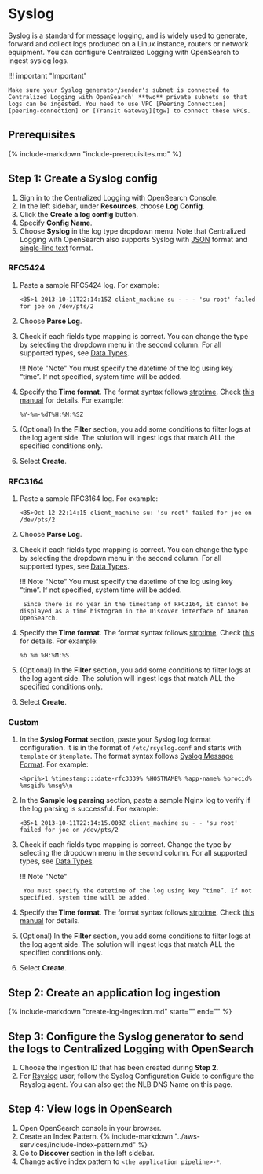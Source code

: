 # Syslog
Syslog is a standard for message logging, and is widely used to generate, forward and collect logs produced on a Linux instance, routers or network equipment. You can configure Centralized Logging with OpenSearch to ingest syslog logs.

!!! important "Important"

    Make sure your Syslog generator/sender's subnet is connected to Centralized Logging with OpenSearch' **two** private subnets so that logs can be ingested. You need to use VPC [Peering Connection][peering-connection] or [Transit Gateway][tgw] to connect these VPCs.

## Prerequisites
{%
include-markdown "include-prerequisites.md"
%}

## Step 1: Create a Syslog config

1. Sign in to the Centralized Logging with OpenSearch Console.
2. In the left sidebar, under **Resources**, choose **Log Config**.
3. Click the **Create a log config** button.
4. Specify **Config Name**.
5. Choose **Syslog** in the log type dropdown menu. Note that Centralized Logging with OpenSearch also supports Syslog with [JSON](./json.md) format and [single-line text](./single-line-text.md) format.

### RFC5424
1. Paste a sample RFC5424 log. For example:

    ```log
    <35>1 2013-10-11T22:14:15Z client_machine su - - - 'su root' failed for joe on /dev/pts/2
    ```

2. Choose **Parse Log**.

3. Check if each fields type mapping is correct. You can change the type by selecting the dropdown menu in the second column. For all supported types, see [Data Types](https://opensearch.org/docs/latest/search-plugins/sql/datatypes/).

    !!! Note "Note"
        You must specify the datetime of the log using key “time”. If not specified, system time will be added.

4. Specify the **Time format**. The format syntax follows [strptime](https://linux.die.net/man/3/strptime). Check [this manual](https://docs.fluentbit.io/manual/pipeline/parsers/configuring-parser#time-resolution-and-fractional-seconds) for details. For example:

    ```log
    %Y-%m-%dT%H:%M:%SZ
    ```

5. (Optional) In the **Filter** section, you add some conditions to filter logs at the log agent side. The solution will ingest logs that match ALL the specified conditions only.

6. Select **Create**.

### RFC3164
1. Paste a sample RFC3164 log. For example:

    ```log
    <35>Oct 12 22:14:15 client_machine su: 'su root' failed for joe on /dev/pts/2
    ```

2. Choose **Parse Log**.

3. Check if each fields type mapping is correct. You can change the type by selecting the dropdown menu in the second column. For all supported types, see [Data Types](https://opensearch.org/docs/latest/search-plugins/sql/datatypes/).

    !!! Note "Note"
        You must specify the datetime of the log using key “time”. If not specified, system time will be added.

        Since there is no year in the timestamp of RFC3164, it cannot be displayed as a time histogram in the Discover interface of Amazon OpenSearch.

4. Specify the **Time format**. The format syntax follows [strptime](https://linux.die.net/man/3/strptime). Check [this](https://docs.fluentbit.io/manual/pipeline/parsers/configuring-parser#time-resolution-and-fractional-seconds) for details. For example:

    ```log
    %b %m %H:%M:%S
    ```

5. (Optional) In the **Filter** section, you add some conditions to filter logs at the log agent side. The solution will ingest logs that match ALL the specified conditions only.

6. Select **Create**.

### Custom
1. In the **Syslog Format** section, paste your Syslog log format configuration. It is in the format of `/etc/rsyslog.conf` and starts with `template` or `$template`. The format syntax follows [Syslog Message Format](https://www.rfc-editor.org/rfc/rfc5424?spm=a2c4g.11186623.0.0.21324a0fUixMd5#:~:text=2009%0A%0A%0A6.-,Syslog%20Message%20Format,-The%20syslog%20message).  For example:

    ```
    <%pri%>1 %timestamp:::date-rfc3339% %HOSTNAME% %app-name% %procid% %msgid% %msg%\n
    ```

2. In the **Sample log parsing** section, paste a sample Nginx log to verify if the log parsing is successful. For example:
    ```
    <35>1 2013-10-11T22:14:15.003Z client_machine su - - 'su root' failed for joe on /dev/pts/2
    ```

3. Check if each fields type mapping is correct. Change the type by selecting the dropdown menu in the second column. For all supported types, see [Data Types](https://opensearch.org/docs/latest/search-plugins/sql/datatypes/).

    !!! Note "Note"

        You must specify the datetime of the log using key “time”. If not specified, system time will be added.

4. Specify the **Time format**. The format syntax follows [strptime](https://linux.die.net/man/3/strptime). Check [this manual](https://docs.fluentbit.io/manual/pipeline/parsers/configuring-parser#time-resolution-and-fractional-seconds) for details.

5. (Optional) In the **Filter** section, you add some conditions to filter logs at the log agent side. The solution will ingest logs that match ALL the specified conditions only.

6. Select **Create**.

## Step 2: Create an application log ingestion

{%
   include-markdown "create-log-ingestion.md"
   start="<!--syslog-start-->"
   end="<!--syslog-end-->"
%}

## Step 3: Configure the Syslog generator to send the logs to Centralized Logging with OpenSearch

1. Choose the Ingestion ID that has been created during **Step 2**.
2. For [Rsyslog][rsyslog] user, follow the Syslog Configuration Guide to configure the Rsyslog agent. You can also get the NLB DNS Name on this page.

## Step 4: View logs in OpenSearch

1. Open OpenSearch console in your browser.
2. Create an Index Pattern.
    {%
    include-markdown "../aws-services/include-index-pattern.md"
    %}
3. Go to **Discover** section in the left sidebar.
4. Change active index pattern to `<the application pipeline>-*`.

[peering-connection]: https://docs.aws.amazon.com/vpc/latest/peering/working-with-vpc-peering.html
[tgw]: https://docs.aws.amazon.com/vpc/latest/tgw/what-is-transit-gateway.html
[rsyslog]: https://www.rsyslog.com/


